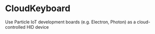 # CloudKeyboard
Use Particle IoT development boards (e.g. Electron, Photon) as a cloud-controlled HID device 
